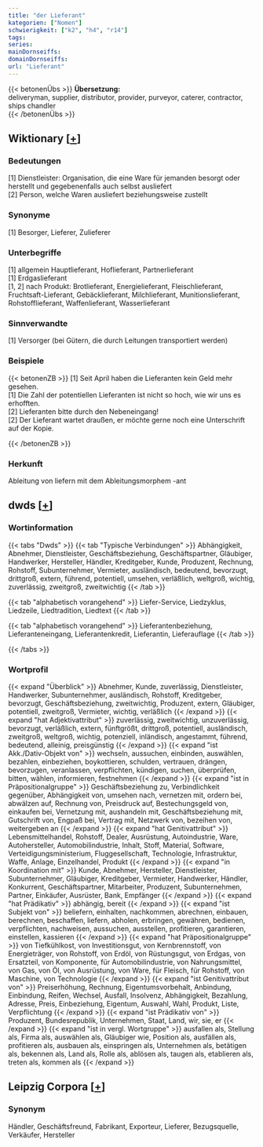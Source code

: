```yaml
---
title: "der Lieferant"
kategorien: ["Nomen"]
schwierigkeit: ["k2", "h4", "r14"]
tags:
series:
mainDornseiffs:
domainDornseiffs:
url: "Lieferant"
---
```


{{< betonenÜbs >}}
**Übersetzung:**  
deliveryman, supplier, distributor, provider, purveyor, caterer, contractor, ships chandler  
{{< /betonenÜbs >}}

## Wiktionary [[+](https://de.wiktionary.org/wiki/Lieferant)]

### Bedeutungen
[1] Dienstleister: Organisation, die eine Ware für jemanden besorgt oder herstellt und gegebenenfalls auch selbst ausliefert  
[2] Person, welche Waren ausliefert beziehungsweise zustellt  

### Synonyme
[1] Besorger, Lieferer, Zulieferer  

### Unterbegriffe
[1] allgemein Hauptlieferant, Hoflieferant, Partnerlieferant  
[1] Erdgaslieferant  
[1, 2] nach Produkt: Brotlieferant, Energielieferant, Fleischlieferant, Fruchtsaft-Lieferant, Gebäcklieferant, Milchlieferant, Munitionslieferant, Rohstofflieferant, Waffenlieferant, Wasserlieferant  

### Sinnverwandte
[1] Versorger (bei Gütern, die durch Leitungen transportiert werden)  

### Beispiele
{{< betonenZB >}}
[1] Seit April haben die Lieferanten kein Geld mehr gesehen.  
[1] Die Zahl der potentiellen Lieferanten ist nicht so hoch, wie wir uns es erhofften.  
[2] Lieferanten bitte durch den Nebeneingang!  
[2] Der Lieferant wartet draußen, er möchte gerne noch eine Unterschrift auf der Kopie.  

{{< /betonenZB >}}
### Herkunft
Ableitung von liefern mit dem Ableitungsmorphem -ant  



## dwds [[+](https://www.dwds.de/wb/Lieferant)]

### Wortinformation
{{< tabs "Dwds" >}}
{{< tab "Typische Verbindungen" >}}
Abhängigkeit, Abnehmer, Dienstleister, Geschäftsbeziehung, Geschäftspartner, Gläubiger, Handwerker, Hersteller, Händler, Kreditgeber, Kunde, Produzent, Rechnung, Rohstoff, Subunternehmer, Vermieter, ausländisch, bedeutend, bevorzugt, drittgroß, extern, führend, potentiell, umsehen, verläßlich, weltgroß, wichtig, zuverlässig, zweitgroß, zweitwichtig
{{< /tab >}}

{{< tab "alphabetisch vorangehend" >}}
Liefer-Service, Liedzyklus, Liedzeile, Liedtradition, Liedtext
{{< /tab >}}

{{< tab "alphabetisch vorangehend" >}}
Lieferantenbeziehung, Lieferanteneingang, Lieferantenkredit, Lieferantin, Lieferauflage
{{< /tab >}}

{{< /tabs >}}

### Wortprofil
{{< expand "Überblick" >}} Abnehmer, Kunde, zuverlässig, Dienstleister, Handwerker, Subunternehmer, ausländisch, Rohstoff, Kreditgeber, bevorzugt, Geschäftsbeziehung, zweitwichtig, Produzent, extern, Gläubiger, potentiell, zweitgroß, Vermieter, wichtig, verläßlich {{< /expand >}}
{{< expand "hat Adjektivattribut" >}} zuverlässig, zweitwichtig, unzuverlässig, bevorzugt, verläßlich, extern, fünftgrößt, drittgroß, potentiell, ausländisch, zweitgroß, weltgroß, wichtig, potenziell, inländisch, angestammt, führend, bedeutend, alleinig, preisgünstig {{< /expand >}}
{{< expand "ist Akk./Dativ-Objekt von" >}} wechseln, aussuchen, einbinden, auswählen, bezahlen, einbeziehen, boykottieren, schulden, vertrauen, drängen, bevorzugen, veranlassen, verpflichten, kündigen, suchen, überprüfen, bitten, wählen, informieren, festnehmen {{< /expand >}}
{{< expand "ist in Präpositionalgruppe" >}} Geschäftsbeziehung zu, Verbindlichkeit gegenüber, Abhängigkeit von, umsehen nach, vernetzen mit, ordern bei, abwälzen auf, Rechnung von, Preisdruck auf, Bestechungsgeld von, einkaufen bei, Vernetzung mit, aushandeln mit, Geschäftsbeziehung mit, Gutschrift von, Engpaß bei, Vertrag mit, Netzwerk von, bezeihen von, weitergeben an {{< /expand >}}
{{< expand "hat Genitivattribut" >}} Lebensmittelhandel, Rohstoff, Dealer, Ausrüstung, Autoindustrie, Ware, Autohersteller, Automobilindustrie, Inhalt, Stoff, Material, Software, Verteidigungsministerium, Fluggesellschaft, Technologie, Infrastruktur, Waffe, Anlage, Einzelhandel, Produkt {{< /expand >}}
{{< expand "in Koordination mit" >}} Kunde, Abnehmer, Hersteller, Dienstleister, Subunternehmer, Gläubiger, Kreditgeber, Vermieter, Handwerker, Händler, Konkurrent, Geschäftspartner, Mitarbeiter, Produzent, Subunternehmen, Partner, Einkäufer, Ausrüster, Bank, Empfänger {{< /expand >}}
{{< expand "hat Prädikativ" >}} abhängig, bereit {{< /expand >}}
{{< expand "ist Subjekt von" >}} beliefern, einhalten, nachkommen, abrechnen, einbauen, berechnen, beschaffen, liefern, abholen, erbringen, gewähren, bedienen, verpflichten, nachweisen, aussuchen, ausstellen, profitieren, garantieren, einstellen, kassieren {{< /expand >}}
{{< expand "hat Präpositionalgruppe" >}} von Tiefkühlkost, von Investitionsgut, von Kernbrennstoff, von Energieträger, von Rohstoff, von Erdöl, von Rüstungsgut, von Erdgas, von Ersatzteil, von Komponente, für Automobilindustrie, von Nahrungsmittel, von Gas, von Öl, von Ausrüstung, von Ware, für Fleisch, für Rohstoff, von Maschine, von Technologie {{< /expand >}}
{{< expand "ist Genitivattribut von" >}} Preiserhöhung, Rechnung, Eigentumsvorbehalt, Anbindung, Einbindung, Reifen, Wechsel, Ausfall, Insolvenz, Abhängigkeit, Bezahlung, Adresse, Preis, Einbeziehung, Eigentum, Auswahl, Wahl, Produkt, Liste, Verpflichtung {{< /expand >}}
{{< expand "ist Prädikativ von" >}} Produzent, Bundesrepublik, Unternehmen, Staat, Land, wir, sie, er {{< /expand >}}
{{< expand "ist in vergl. Wortgruppe" >}} ausfallen als, Stellung als, Firma als, auswählen als, Gläubiger wie, Position als, ausfällen als, profitieren als, ausbauen als, einspringen als, Unternehmen als, betätigen als, bekennen als, Land als, Rolle als, ablösen als, taugen als, etablieren als, treten als, kommen als {{< /expand >}}

## Leipzig Corpora [[+](https://corpora.uni-leipzig.de/en/res?word=Lieferant&corpusId=deu_newscrawl-public_2018)]


### Synonym
Händler, Geschäftsfreund, Fabrikant, Exporteur, Lieferer, Bezugsquelle, Verkäufer, Hersteller

